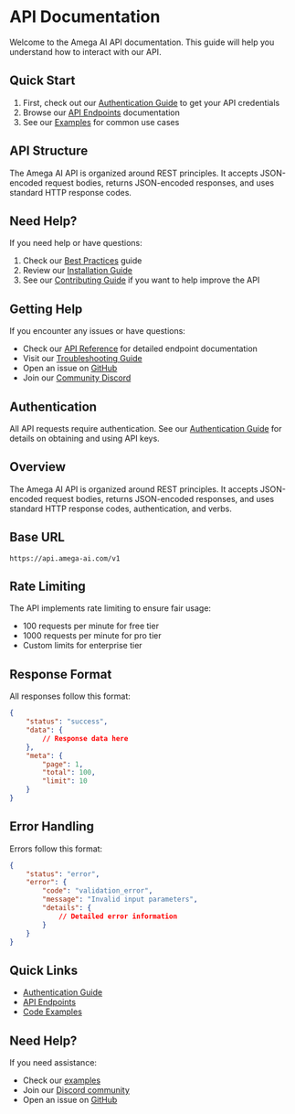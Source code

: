 # API Documentation

Welcome to the Amega AI API documentation. This guide will help you understand how to interact with our API.

## Quick Start

1. First, check out our [Authentication Guide](auth.md) to get your API credentials
2. Browse our [API Endpoints](endpoints.md) documentation
3. See our [Examples](examples.md) for common use cases

## API Structure

The Amega AI API is organized around REST principles. It accepts JSON-encoded request bodies, returns JSON-encoded responses, and uses standard HTTP response codes.

## Need Help?

If you need help or have questions:

1. Check our [Best Practices](../guides/best-practices.md) guide
2. Review our [Installation Guide](../guides/installation.md)
3. See our [Contributing Guide](../development/contributing.md) if you want to help improve the API

## Getting Help

If you encounter any issues or have questions:

- Check our [API Reference](reference.md) for detailed endpoint documentation
- Visit our [Troubleshooting Guide](../guides/troubleshooting.md)
- Open an issue on [GitHub](https://github.com/amega-ai/amega-ai/issues)
- Join our [Community Discord](https://discord.gg/amega-ai)

## Authentication

All API requests require authentication. See our [Authentication Guide](auth.md) for details on obtaining and using API keys.

## Overview

The Amega AI API is organized around REST principles. It accepts JSON-encoded request bodies, returns JSON-encoded responses, and uses standard HTTP response codes, authentication, and verbs.

## Base URL

```
https://api.amega-ai.com/v1
```

## Rate Limiting

The API implements rate limiting to ensure fair usage:

- 100 requests per minute for free tier
- 1000 requests per minute for pro tier
- Custom limits for enterprise tier

## Response Format

All responses follow this format:

```json
{
    "status": "success",
    "data": {
        // Response data here
    },
    "meta": {
        "page": 1,
        "total": 100,
        "limit": 10
    }
}
```

## Error Handling

Errors follow this format:

```json
{
    "status": "error",
    "error": {
        "code": "validation_error",
        "message": "Invalid input parameters",
        "details": {
            // Detailed error information
        }
    }
}
```

## Quick Links

- [Authentication Guide](auth.md)
- [API Endpoints](endpoints.md)
- [Code Examples](examples.md)

## Need Help?

If you need assistance:
- Check our [examples](examples.md)
- Join our [Discord community](https://discord.gg/amega-ai)
- Open an issue on [GitHub](https://github.com/amega-ai/amega-ai/issues) 